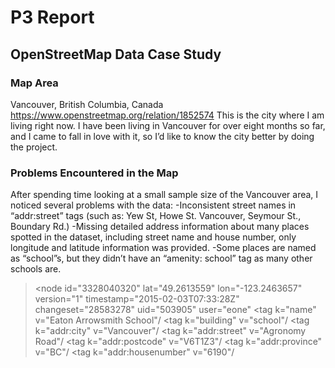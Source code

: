 # P3 Report

## OpenStreetMap Data Case Study


### Map Area
Vancouver, British Columbia, Canada
https://www.openstreetmap.org/relation/1852574
This is the city where I am living right now. I have been living in Vancouver for over eight months so far, and I came to fall in love with it, so I’d like to know the city better by doing the project.


### Problems Encountered in the Map

After spending time looking at a small sample size of the Vancouver area, I noticed several problems with the data:
-Inconsistent street names in “addr:street” tags (such as: Yew St, Howe St. Vancouver, Seymour St., Boundary Rd.)
-Missing detailed address information about many places spotted in the dataset,  including street name and house number, only longitude and latitude information was provided.
-Some places are named as “school”s, but they didn’t have an “amenity: school” tag as many other schools are. 
> <node id="3328040320" lat="49.2613559" lon="-123.2463657" version="1" timestamp="2015-02-03T07:33:28Z" changeset="28583278" uid="503905" user="eone"
		<tag k="name" v="Eaton Arrowsmith School"/
		<tag k="building" v="school"/
		<tag k="addr:city" v="Vancouver"/
		<tag k="addr:street" v="Agronomy Road"/
		<tag k="addr:postcode" v="V6T1Z3"/
		<tag k="addr:province" v="BC"/
		<tag k="addr:housenumber" v="6190"/
